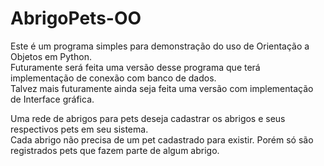 # AbrigoPets-OO

Este é um programa simples para demonstração do uso de Orientação a Objetos em Python.<br />
Futuramente será feita uma versão desse programa que terá implementação de conexão com banco de dados.<br />
Talvez mais futuramente ainda seja feita uma versão com implementação de Interface gráfica.<br />

Uma rede de abrigos para pets deseja cadastrar os abrigos e seus respectivos pets em seu sistema.<br />
Cada abrigo não precisa de um pet cadastrado para existir. Porém só são registrados pets que fazem parte de algum abrigo.<br />
